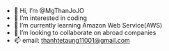 - 👋 Hi, I’m @MgThanJoJO
- 👀 I’m interested in coding
- 🌱 I’m currently learning Amazon Web Service(AWS)
- 💞️ I’m looking to collaborate on abroad companies
- 📫 email: thanhtetaung11001@gmail.com
